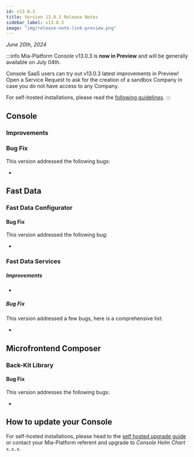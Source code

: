 ```yaml
---
id: v13.0.3
title: Version 13.0.3 Release Notes
sidebar_label: v13.0.3
image: "img/release-note-link-preview.png"
---
```


_June 20th, 2024_

:::info
Mia-Platform Console v13.0.3 is **now in Preview** and will be generally available on July 04th.

Console SaaS users can try out v13.0.3 latest improvements in Preview! Open a Service Request to ask for the creation of a sandbox Company in case you do not have access to any Company.

For self-hosted installations, please read the [following guidelines](#how-to-update-your-console).
:::

## Console

### 

### Improvements

###

### Bug Fix

This version addressed the following bugs:

* 

## Fast Data

### Fast Data Configurator

#### Bug Fix

This version addressed the following bug:

* 

### Fast Data Services

#### 

##### Improvements

* 

##### Bug Fix

This version addressed a few bugs, here is a comprehensive list:

* 

## Microfrontend Composer

### Back-Kit Library

#### Bug Fix

This version addresses the following bugs:

* 

## How to update your Console

For self-hosted installations, please head to the [self hosted upgrade guide](/infrastructure/self-hosted/installation-chart/100_how-to-upgrade.md) or contact your Mia-Platform referent and upgrade to _Console Helm Chart_ `x.x.x`.
